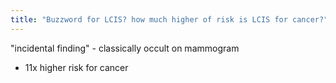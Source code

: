 ```yaml
---
title: "Buzzword for LCIS? how much higher of risk is LCIS for cancer?"
---
```

&quot;incidental finding&quot; - classically occult on mammogram
- 11x higher risk for cancer

